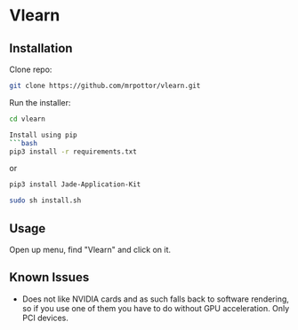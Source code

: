 # Vlearn



## Installation

Clone repo:
```bash
git clone https://github.com/mrpottor/vlearn.git
```

Run the installer:
```bash
cd vlearn

Install using pip
```bash
pip3 install -r requirements.txt
```
or
```bash
pip3 install Jade-Application-Kit

sudo sh install.sh
```

## Usage

Open up menu, find "Vlearn" and click on it.

## Known Issues
 * Does not like NVIDIA cards and as such falls back to software rendering, so if you use one of them you have to do without GPU acceleration. Only PCI devices.
